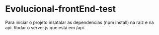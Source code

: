 # Evolucional-frontEnd-test

Para iniciar o projeto  insatalar as dependencias (npm install) na raiz e na api. 
Rodar o server.js que está em /api.
